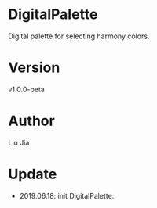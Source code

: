 # DigitalPalette
Digital palette for selecting harmony colors.

# Version
v1.0.0-beta

# Author
Liu Jia

# Update
* 2019.06.18: init DigitalPalette.
